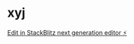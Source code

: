 # xyj

[Edit in StackBlitz next generation editor ⚡️](https://stackblitz.com/~/github.com/Xu-1314/xyj)